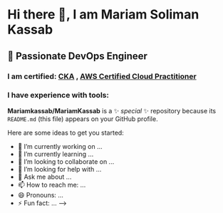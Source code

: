 # Hi there 👋, I am Mariam Soliman Kassab
## 💫 Passionate DevOps Engineer

### I am certified:   [CKA](https://www.credly.com/badges/feee5c82-9163-430f-8754-6428be525356/public_url) , [AWS Certified Cloud Practitioner](https://www.credly.com/badges/f6494659-8fc6-44cc-bb80-a62d9d0268af/public_url)

### I have experience with tools:


**Mariamkassab/MariamKassab** is a ✨ _special_ ✨ repository because its `README.md` (this file) appears on your GitHub profile.

Here are some ideas to get you started:

- 🔭 I’m currently working on ...
- 🌱 I’m currently learning ...
- 👯 I’m looking to collaborate on ...
- 🤔 I’m looking for help with ...
- 💬 Ask me about ...
- 📫 How to reach me: ...
- 😄 Pronouns: ...
- ⚡ Fun fact: ...
-->
